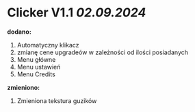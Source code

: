 # Clicker V1.1 *02.09.2024*

**dodano:**
1. Automatyczny klikacz
2. zmianę cene upgradeów w zależności od ilości posiadanych
3. Menu główne
4. Menu ustawień
5. Menu Credits

**zmieniono:**
1. Zmieniona tekstura guzików
